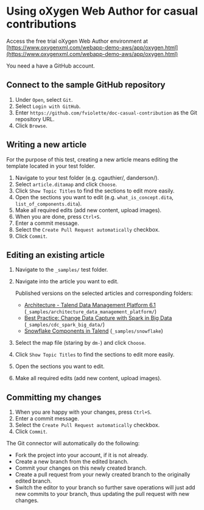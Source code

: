 # Using oXygen Web Author for casual contributions

 Access the free trial oXygen Web Author environment at [https://www.oxygenxml.com/webapp-demo-aws/app/oxygen.html](https://www.oxygenxml.com/webapp-demo-aws/app/oxygen.html)
 
 You need a have a GitHub account.
 
## Connect to the sample GitHub repository
1. Under `Open`, select `Git`.
2. Select `Login with GitHub`.
3. Enter `https://github.com/fviolette/doc-casual-contribution` as the Git repository URL.
4. Click `Browse`.

## Writing a new article
For the purpose of this test, creating a new article means editing the template located in your test folder.

1. Navigate to your test folder (e.g. cgauthier/, danderson/).
2. Select `article.ditamap` and click `Choose`.
4. Click `Show Topic Titles` to find the sections to edit more easily.
3. Open the sections you want to edit (e.g. `what_is_concept.dita`, `list_of_components.dita`).
4. Make all required edits (add new content, upload images).
5. When you are done, press `Ctrl+S`.
6. Enter a commit message.
7. Select the `Create Pull Request automatically` checkbox.
8. Click `Commit`.

## Editing an existing article

1. Navigate to the `_samples/` test folder.
2. Navigate into the article you want to edit.

   Published versions on the selected articles and corresponding folders:

   - [Architecture - Talend Data Management Platform 6.1](https://help.talend.com/reader/t2d9W5LwjZdETEJJST~2Jg/~hcTOcWJ60nKXshJWWk1HQ) (`_samples/architecture_data_management_platform/`)
   - [Best Practice: Change Data Capture with Spark in Big Data](https://help.talend.com/reader/qBONZimp3CN7reRcw3X8qA/Rb~ESugOf1yFOJe2vRGKmw) (`_samples/cdc_spark_big_data/`)
   - [Snowflake Components in Talend](https://help.talend.com/reader/vftIUG8awmW0On_yhMotqA/NBw~_mrvqvi7Af1~T4d2BQ) (`_samples/snowflake`)

3. Select the map file (staring by `dm-`) and click `Choose`.
4. Click `Show Topic Titles` to find the sections to edit more easily.
5. Open the sections you want to edit.
6. Make all required edits (add new content, upload images).

## Committing my changes

1. When you are happy with your changes, press `Ctrl+S`.
2. Enter a commit message.
3. Select the `Create Pull Request automatically` checkbox.
4. Click `Commit`.

The Git connector will automatically do the following:
- Fork the project into your account, if it is not already.
- Create a new branch from the edited branch.
- Commit your changes on this newly created branch.
- Create a pull request from your newly created branch to the originally edited branch.
- Switch the editor to your branch so further save operations will just add new commits to your branch, thus updating the pull request with new changes.
